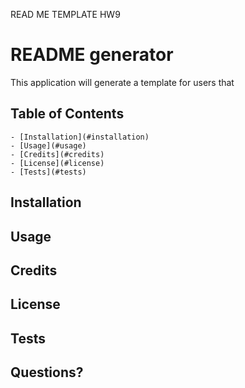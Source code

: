 READ ME TEMPLATE HW9
  # README generator
  This application will generate a template for users that 
  ## Table of Contents
    - [Installation](#installation)
    - [Usage](#usage)
    - [Credits](#credits)
    - [License](#license)
    - [Tests](#tests)
  ## Installation
  ## Usage
  ## Credits
  ## License
  ## Tests
  ## Questions?



